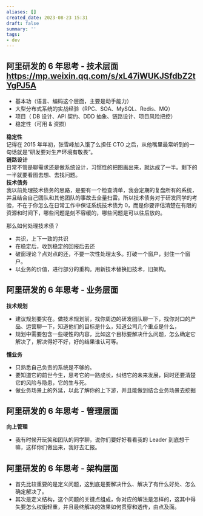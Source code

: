 ```yaml
---
aliases: []
created_date: 2023-08-23 15:31
draft: false
summary: ''
tags:
- dev
---
```


## 阿里研发的 6 年思考 - 技术层面 https://mp.weixin.qq.com/s/xL47iWUKJSfdbZ2tYgPJ5A 

- 基本功（语言、编码这个层面，主要是动手能力）
- 大型分布式系统的实战经验（RPC、SOA、MySQL、Redis、MQ）
- 项目（ DB 设计、API 契约、DDD 抽象、链路设计、项目风险把控）
- 稳定性（可用 & 资损）

**稳定性**  
记得在 2015 年年初，张雪峰加入饿了么担任 CTO 之后，从他嘴里最常听到的一句话就是“研发要对生产环境有敬畏”。  
**链路设计**  
日常不管是聊需求还是做系统设计，习惯性的把图画出来，就达成了一半。剩下的一半就要看图去想、去找问题。  
**技术债务**  
我以前处理技术债务的思路，是要有一个检查清单，我会定期的复盘所有的系统，并且结合自己团队和其他团队的事故去全量扫雷。所以技术债务对于研发同学的考验，不在于你怎么在日常工作中保证系统技术债为 0，而是你要评估清楚在有限的资源和时间下，哪些问题是刻不容缓的，哪些问题是可以往后放的。 

那么如何处理技术债？

- 共识，上下一致的共识
- 在稳定后，收到稳定的回报后去还
- 破窗理论？点对点的还，不要一次性处理太多。打破一个窗户，封住一个窗户。
- 以业务的价值，进行部分的重构。用新技术替换旧技术，旧架构。

## 阿里研发的 6 年思考 - 业务层面

**技术规划**

- 建议规划要实在。做技术规划前，找你周边的研发团队聊一下，找你对口的产品、运营聊一下，知道他们的目标是什么，知道公司几个重点是什么，
- 规划中需要包含一些硬性的内容，比如这个目标要解决什么问题，怎么确定它解决了，解决得好不好，好的结果谁认可等。

**懂业务**

- 只熟悉自己负责的系统是不够的。
- 要知道它的前世今生，思考它的一路成长，纠结它的未来发展，同时还要清楚它的风险与隐患，它的生与死。
- 做业务场景上的外延，以此了解你的上下游，并且能做到结合业务场景去挖掘

## 阿里研发的 6 年思考 - 管理层面

**向上管理**

- 我有时候开玩笑和团队的同学聊，说你们要好好看看我的 Leader 到底想干嘛，这样你们做出来，我好去汇报。

## 阿里研发的 6 年思考 - 架构层面

- 首先比较重要的是定义问题，这到底是要解决什么、解决了有什么好处、怎么确定解决了。
- 其次是定义结构，这个问题的关键点组成，你对应的解法是怎样的，这其中得失要怎么权衡轻重，并且最终解决的效果如何贯穿和透传，由点及面。